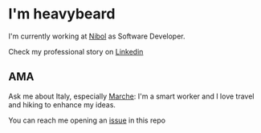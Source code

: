 # I'm heavybeard

I'm currently working at [Nibol](https://nibol.com/) as Software Developer.

Check my professional story on [Linkedin](https://www.linkedin.com/in/andreacognini/)

## AMA

Ask me about Italy, especially [Marche](https://en.wikipedia.org/wiki/Marche): I'm a smart worker and I love travel and hiking to enhance my ideas.

You can reach me opening an [issue](https://github.com/heavybeard/heavybeard/issues/new) in this repo
